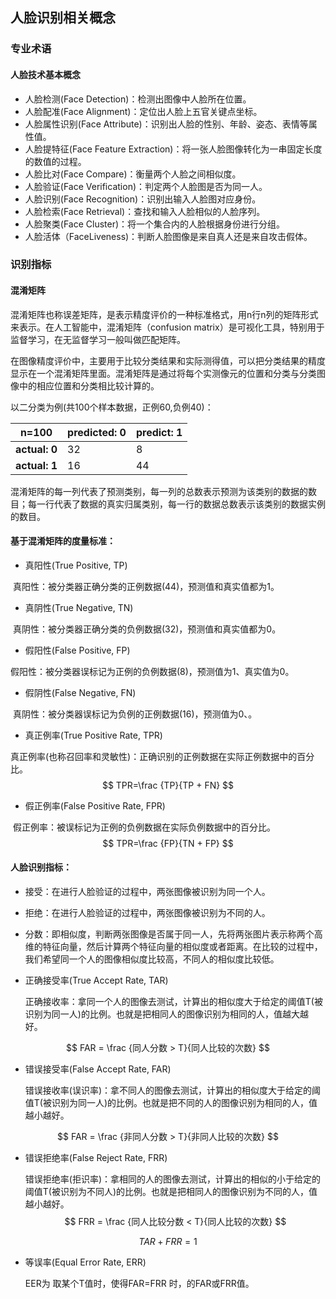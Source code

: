 ## 人脸识别相关概念

### 专业术语

#### 人脸技术基本概念

- 人脸检测(Face Detection)：检测出图像中人脸所在位置。
- 人脸配准(Face Alignment)：定位出人脸上五官关键点坐标。
- 人脸属性识别(Face Attribute)：识别出人脸的性别、年龄、姿态、表情等属性值。
- 人脸提特征(Face Feature Extraction)：将一张人脸图像转化为一串固定长度的数值的过程。
- 人脸比对(Face Compare)：衡量两个人脸之间相似度。
- 人脸验证(Face Verification)：判定两个人脸图是否为同一人。
- 人脸识别(Face Recognition)：识别出输入人脸图对应身份。
- 人脸检索(Face Retrieval)：查找和输入人脸相似的人脸序列。
- 人脸聚类(Face Cluster)：将一个集合内的人脸根据身份进行分组。
- 人脸活体（FaceLiveness)：判断人脸图像是来自真人还是来自攻击假体。

### 识别指标

#### 混淆矩阵

​		混淆矩阵也称误差矩阵，是表示精度评价的一种标准格式，用n行n列的矩阵形式来表示。在人工智能中，混淆矩阵（confusion matrix）是可视化工具，特别用于监督学习，在无监督学习一般叫做匹配矩阵。

​		在图像精度评价中，主要用于比较分类结果和实际测得值，可以把分类结果的精度显示在一个混淆矩阵里面。混淆矩阵是通过将每个实测像元的位置和分类与分类图像中的相应位置和分类相比较计算的。

以二分类为例(共100个样本数据，正例60,负例40)：

| n=100         | predicted: 0 | predict: 1 |
| ------------- | ------------ | ---------- |
| **actual: 0** | 32           | 8          |
| **actual: 1** | 16           | 44         |

​		混淆矩阵的每一列代表了预测类别，每一列的总数表示预测为该类别的数据的数目；每一行代表了数据的真实归属类别，每一行的数据总数表示该类别的数据实例的数目。

#### 基于混淆矩阵的度量标准：

- 真阳性(True Positive, TP)

​		真阳性：被分类器正确分类的正例数据(44)，预测值和真实值都为1。

- 真阴性(True Negative, TN)

​		真阴性：被分类器正确分类的负例数据(32)，预测值和真实值都为0。

- 假阳性(False Positive, FP)

​		假阳性：被分类器误标记为正例的负例数据(8)，预测值为1、真实值为0。

- 假阴性(False Negative, FN)

​		真阴性：被分类器误标记为负例的正例数据(16)，预测值为0、。

- 真正例率(True Positive Rate, TPR)

​		真正例率(也称召回率和灵敏性)：正确识别的正例数据在实际正例数据中的百分比。
$$
TPR=\frac {TP}{TP + FN}
$$

- 假正例率(False Positive Rate, FPR)

​		假正例率：被误标记为正例的负例数据在实际负例数据中的百分比。
$$
TPR=\frac {FP}{TN + FP}
$$


#### 人脸识别指标：

- 接受：在进行人脸验证的过程中，两张图像被识别为同一个人。
- 拒绝：在进行人脸验证的过程中，两张图像被识别为不同的人。
- 分数：即相似度，判断两张图像是否属于同一人，先将两张图片表示称两个高维的特征向量，然后计算两个特征向量的相似度或者距离。在比较的过程中，我们希望同一个人的图像相似度比较高，不同人的相似度比较低。

- 正确接受率(True Accept Rate, TAR)

  正确接收率：拿同一个人的图像去测试，计算出的相似度大于给定的阈值T(被识别为同一人)的比例。也就是把相同人的图像识别为相同的人，值越大越好。

$$
FAR = \frac {同人分数 > T}{同人比较的次数}
$$

- 错误接受率(False Accept Rate, FAR)

  错误接收率(误识率)：拿不同人的图像去测试，计算出的相似度大于给定的阈值T(被识别为同一人)的比例。也就是把不同的人的图像识别为相同的人，值越小越好。

$$
FAR = \frac {非同人分数 > T}{非同人比较的次数}
$$

- 错误拒绝率(False Reject Rate, FRR)

  错误拒绝率(拒识率)：拿相同的人的图像去测试，计算出的相似的小于给定的阈值T(被识别为不同人)的比例。也就是把相同人的图像识别为不同的人，值越小越好。
  $$
  FRR = \frac {同人比较分数 < T}{同人比较的次数}
  $$

$$
TAR + FRR = 1
$$

- 等误率(Equal Error Rate, ERR)

  EER为 取某个T值时，使得FAR=FRR 时，的FAR或FRR值。


